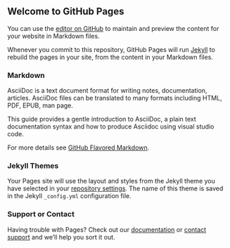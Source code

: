 ## Welcome to GitHub Pages

You can use the [editor on GitHub](https://github.com/VidyaSrivatsan/Getting-Started-with-Asciidoc/edit/master/README.md) to maintain and preview the content for your website in Markdown files.

Whenever you commit to this repository, GitHub Pages will run [Jekyll](https://jekyllrb.com/) to rebuild the pages in your site, from the content in your Markdown files.

### Markdown

AsciiDoc is a text document format for writing notes, documentation, articles. AsciiDoc files can be translated to many formats including HTML, PDF, EPUB, man page.

This guide provides a gentle introduction to AsciiDoc, a plain text documentation syntax and how to produce Asciidoc using visual studio code.


For more details see [GitHub Flavored Markdown](https://guides.github.com/features/mastering-markdown/).

### Jekyll Themes

Your Pages site will use the layout and styles from the Jekyll theme you have selected in your [repository settings](https://github.com/VidyaSrivatsan/Getting-Started-with-Asciidoc/settings). The name of this theme is saved in the Jekyll `_config.yml` configuration file.

### Support or Contact

Having trouble with Pages? Check out our [documentation](https://help.github.com/categories/github-pages-basics/) or [contact support](https://github.com/contact) and we’ll help you sort it out.
